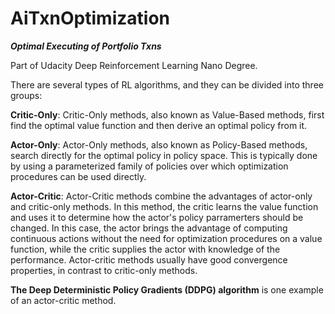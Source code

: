 # AiTxnOptimization
***Optimal Executing of Portfolio Txns***

Part of Udacity Deep Reinforcement Learning Nano Degree.

There are several types of RL algorithms, and they can be divided into three groups:

**Critic-Only**: Critic-Only methods, also known as Value-Based methods, first find the optimal value function and then derive an optimal policy from it.

**Actor-Only**: Actor-Only methods, also known as Policy-Based methods, search directly for the optimal policy in policy space. This is typically done by using a parameterized family of policies over which optimization procedures can be used directly.

**Actor-Critic**: Actor-Critic methods combine the advantages of actor-only and critic-only methods. In this method, the critic learns the value function and uses it to determine how the actor's policy parramerters should be changed. In this case, the actor brings the advantage of computing continuous actions without the need for optimization procedures on a value function, while the critic supplies the actor with knowledge of the performance. Actor-critic methods usually have good convergence properties, in contrast to critic-only methods. 

**The Deep Deterministic Policy Gradients (DDPG) algorithm** is one example of an actor-critic method.
